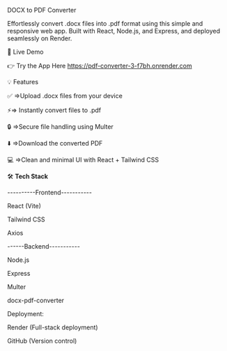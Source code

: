 DOCX to PDF Converter

Effortlessly convert .docx files into .pdf format using this simple and responsive web app.
Built with React, Node.js, and Express, and deployed seamlessly on Render.

🚀 Live Demo

👉 Try the App Here
https://pdf-converter-3-f7bh.onrender.com

💡 Features

✅ =>Upload .docx files from your device

⚡=> Instantly convert files to .pdf

🔒 =>Secure file handling using Multer

⬇️ =>Download the converted PDF

💻 =>Clean and minimal UI with React + Tailwind CSS

🛠️ **Tech Stack**

----------Frontend-----------

React (Vite)

Tailwind CSS

Axios

------Backend-----------

Node.js

Express

Multer

docx-pdf-converter

Deployment:

Render (Full-stack deployment)

GitHub (Version control)
